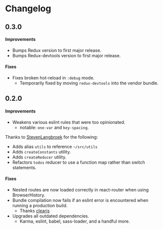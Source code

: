 Changelog
=========

0.3.0
-----

#### Improvements
* Bumps Redux version to first major release.
* Bumps Redux-devtools version to first major release.

#### Fixes
* Fixes broken hot-reload in `:debug` mode.
  - Temporarily fixed by moving `redux-devtools` into the vendor bundle.

0.2.0
-----

#### Improvements
* Weakens various eslint rules that were too opinionated.
  - notable: `one-var` and `key-spacing`.

Thanks to [StevenLangbroek](https://github.com/StevenLangbroek) for the following:
* Adds alias `utils` to reference `~/src/utils`
* Adds `createConstants` utility.
* Adds `createReducer` utility.
* Refactors `todos` reducer to use a function map rather than switch statements.

#### Fixes
* Nested routes are now loaded correctly in react-router when using BrowserHistory.
* Bundle compilation now fails if an eslint error is encountered when running a production build.
  - Thanks [clearjs](https://github.com/clearjs)
* Upgrades all outdated dependencies.
  - Karma, eslint, babel, sass-loader, and a handful more.
